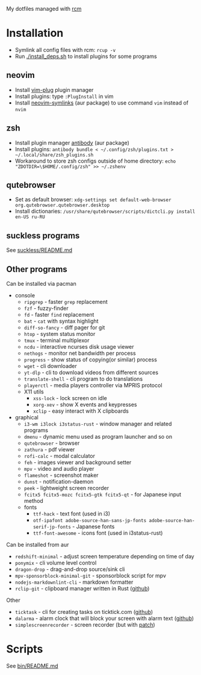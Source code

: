 My dotfiles managed with [rcm](https://github.com/thoughtbot/rcm)

# Installation
* Symlink all config files with rcm: `rcup -v`
* Run [./install_deps.sh](./install_deps.sh) to install plugins for some
  programs
## neovim
* Install [vim-plug](https://github.com/junegunn/vim-plug) plugin manager
* Install plugins: type `:PlugInstall` in vim
* Install [neovim-symlinks](https://aur.archlinux.org/packages/neovim-symlinks) (aur package) to use command `vim` instead of `nvim`
## zsh
* Install plugin manager [antibody](https://aur.archlinux.org/packages/antibody) (aur package)
* Install plugins: `antibody bundle < ~/.config/zsh/plugins.txt > ~/.local/share/zsh_plugins.sh`
* Workaround to store zsh configs outside of home directory: `echo "ZDOTDIR=\$HOME/.config/zsh" >> ~/.zshenv`
## qutebrowser
* Set as default browser: `xdg-settings set default-web-browser org.qutebrowser.qutebrowser.desktop`
* Install dictionaries: `/usr/share/qutebrowser/scripts/dictcli.py install en-US ru-RU`
## suckless programs
See [suckless/README.md](suckless/README.md)

## Other programs
Can be installed via pacman
* console
    * `ripgrep` - faster `grep` replacement
    * `fzf` - fuzzy-finder
    * `fd` - faster `find` replacement
    * `bat` - `cat` with syntax highlight
    * `diff-so-fancy` - diff pager for git
    * `htop` - system status monitor
    * `tmux` - terminal multiplexor
    * `ncdu` - interactive ncurses disk usage viewer
    * `nethogs` - monitor net bandwidth per process
    * `progress` - show status of copying(or similar) process
    * `wget` - cli downloader
    * `yt-dlp` - cli to download videos from different sources
    * `translate-shell` - cli program to do translations
    * `playerctl` - media players controller via MPRIS protocol
    * X11 utils
      * `xss-lock` - lock screen on idle
      * `xorg-xev` - show X events and keypresses
      * `xclip` - easy interact with X clipboards
* graphical
    * `i3-wm i3lock i3status-rust` - window manager and related programs
    * `dmenu` - dynamic menu used as program launcher and so on
    * `qutebrowser` - browser
    * `zathura` - pdf viewer
    * `rofi-calc` - modal calculator
    * `feh` - images viewer and background setter
    * `mpv` - video and audio player
    * `flameshot` - screenshot maker
    * `dunst` - notification-daemon
    * `peek` - lightweight screen recorder
    * `fcitx5 fcitx5-mozc fcitx5-gtk fcitx5-qt` - for Japanese input method
    * fonts
      * `ttf-hack` - text font (used in i3)
      * `otf-ipafont adobe-source-han-sans-jp-fonts
        adobe-source-han-serif-jp-fonts` - Japanese fonts
      * `ttf-font-awesome` - icons font (used in i3status-rust)

Can be installed from aur
* `redshift-minimal` - adjust screen temperature depending on time of day
* `ponymix` - cli volume level control
* `dragon-drop` - drag-and-drop source/sink cli
* `mpv-sponsorblock-minimal-git` - sponsorblock script for mpv
* `nodejs-markdownlint-cli` - markdown formatter
* `rclip-git` - clipboard manager written in Rust ([github](https://github.com/UnkwUsr/rclip))

Other
* `ticktask` - cli for creating tasks on ticktick.com ([github](https://github.com/UnkwUsr/ticktask))
* `dalarma` - alarm clock that will block your screen with alarm text ([github](https://github.com/UnkwUsr/dalarma))
* `simplescreenrecorder` - screen recorder (but with [patch](https://github.com/MaartenBaert/ssr/pull/960))

# Scripts
See [bin/README.md](bin/README.md)
